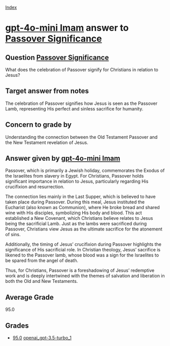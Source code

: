
[Index](../../../index.md)
# [gpt-4o-mini Imam](../../answering_models/gpt-4o-mini_Imam.md) answer to [Passover Significance](../../questions/Passover_Significance.md)

## Question [Passover Significance](../../questions/Passover_Significance.md)
What does the celebration of Passover signify for Christians in relation to Jesus?

## Target answer from notes
The celebration of Passover signifies how Jesus is seen as the Passover Lamb, representing His perfect and sinless sacrifice for humanity.

## Concern to grade by
Understanding the connection between the Old Testament Passover and the New Testament revelation of Jesus.

## Answer given by [gpt-4o-mini Imam](../../answering_models/gpt-4o-mini_Imam.md)
Passover, which is primarily a Jewish holiday, commemorates the Exodus of the Israelites from slavery in Egypt. For Christians, Passover holds significant importance in relation to Jesus, particularly regarding His crucifixion and resurrection.

The connection lies mainly in the Last Supper, which is believed to have taken place during Passover. During this meal, Jesus instituted the Eucharist (also known as Communion), where He broke bread and shared wine with His disciples, symbolizing His body and blood. This act established a New Covenant, which Christians believe relates to Jesus being the sacrificial Lamb. Just as the lambs were sacrificed during Passover, Christians view Jesus as the ultimate sacrifice for the atonement of sins.

Additionally, the timing of Jesus’ crucifixion during Passover highlights the significance of His sacrificial role. In Christian theology, Jesus’ sacrifice is likened to the Passover lamb, whose blood was a sign for the Israelites to be spared from the angel of death.

Thus, for Christians, Passover is a foreshadowing of Jesus’ redemptive work and is deeply intertwined with the themes of salvation and liberation in both the Old and New Testaments.

## Average Grade
95.0

## Grades
 * [95.0](./Passover_Significance_grades/openai_gpt-3.5-turbo_1.md) [openai_gpt-3.5-turbo_1](../../grading_models/openai_gpt-3.5-turbo_1.md)
